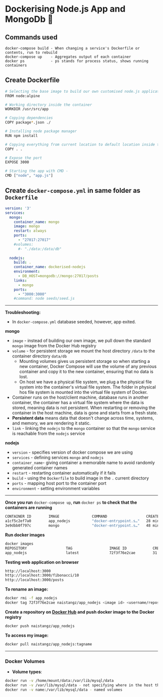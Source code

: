 # Dockerising Node.js App and MongoDb :whale:

## Commands used
```
docker-compose build - When changing a service's Dockerfile or contents, run to rebuild
docker-compose up    - Aggregates output of each container
docker ps            - ps stands for process status, shows running containers
```

## Create Dockerfile 
````bash
# Selecting the base image to build our own customised node.js application microservice
FROM node:alpine

# Working directory inside the container
WORKDIR /usr/src/app

# Copying dependencies
COPY package*.json ./

# Installing node package manager
RUN npm install

# Copying everything from current location to default location inside the container
COPY . .

# Expose the port
EXPOSE 3000

# Starting the app with CMD - 
CMD ["node", "app.js"]
````

## Create `docker-compose.yml` in same folder as `Dockerfile`
```yaml
version: '3'
services: 
  mongo: 
    container_name: mongo
    image: mongo
    restart: always
    ports: 
      - "27017:27017"
    #volumes: 
      #- "./data:/data/db"
  
  nodejs: 
    build: .
    container_name: dockerised-nodejs
    environment:
      - DB_HOST=mongodb://mongo:27017/posts
    links: 
      - mongo
    ports: 
      - "3000:3000"
    #command: node seeds/seed.js
```
---
**Troubleshooting:**
- In `docker-compose.yml` database seeded, however, app exited. 

**mongo**
- `image` - instead of building our own image, we pull down the standard `mongo` image from the Docker Hub registry
- `volume` - for persistent storage we mount the host directory `/data` to the container directory `data/db`
    - Mounting volumes gives us persistent storage so when starting a new container, Docker Compose will use the volume of any previous container and copy it to the new container, ensuring that no data is lost.
    - On host we have a physical file system, we plug a the physical file system into the container's virtual file system. The folder in physical hos file system is mounted into the virtual file system of Docker.
- Container runs on the host/client machine, database runs in another container, the container has a virtual file system where the data is stored, meaning data is not persistent. When restarting or removing the container in the host machine, data is gone and starts from a fresh state.
- **Persistent data** means data that doesn't change across time, systems, and memory, we are rendering it static.
- `link` - linking the `nodejs` to the `mongo` container so that the `mongo` service is reachable from the `nodejs` service

**nodejs**
- `version` - specifies version of docker compose we are using
- `services` - defining services `mongo` and `nodejs`
- `container_name`- giving container a memorable name to avoid randomly generated container names
- `restart` - restarting container automatically if it fails
- `build` - using the `Dockerfile` to build image in the `.` current directory
- `ports` - mapping host port to the container port
- `environment` - setting environment variables 

---

**Once you run** `docker-compose up`, **run** `docker ps` **to check that the containers are running**
```bash
CONTAINER ID        IMAGE               COMMAND                  CREATED             STATUS              PORTS                      NAMES
a1cf5c2ef7a0        app_nodejs          "docker-entrypoint.s…"   28 minutes ago      Up 27 minutes       0.0.0.0:3000->3000/tcp     dockerised-nodejs
3e9dbb0f797c        mongo               "docker-entrypoint.s…"   48 minutes ago      Up 28 minutes       0.0.0.0:27017->27017/tcp   mongo
```

**Run docker images**
```bash
docker images
REPOSITORY                  TAG                 IMAGE ID            CREATED             SIZE
app_nodejs                  latest              72f3f76e2cae        31 minutes ago      471MB
```

**Testing web application on browser**
```bash
http://localhost:3000
http://localhost:3000/fibonacci/10
http://localhost:3000/posts

```

**To rename an image:**
```bash
docker rmi -f app_nodejs
docker tag 72f3f76e2cae naistangz/app_nodejs <image id> <username/repository_name>
```


**Create a repository on [Docker Hub](https://hub.docker.com/repository/docker/) and push docker image to the Docker registry** 
```bash
docker push naistangz/app_nodejs
```

**To access my image:**
```bash
docker pull naistangz/app_nodejs:tagname
```

---

### Docker Volumes
- **Volume types**:
```bash
docker run -v /home/mount/data:/var/lib/mysql/data
docker run -v /var/lib/mysql/data - not specifying where in the host the directory is mounted. Also called anonymous volumes
docker run -v name:/var/lib/mysql/data - named volumes 
```
